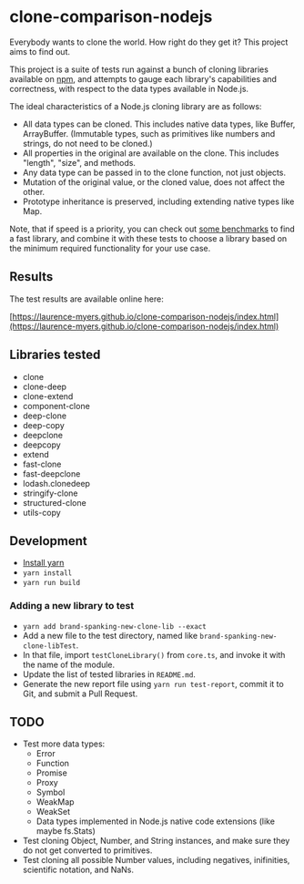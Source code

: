 # clone-comparison-nodejs

Everybody wants to clone the world. How right do they get it? This project aims to find out.

This project is a suite of tests run against a bunch of cloning libraries available on [npm](https://www.npmjs.com/), and attempts to gauge each library's capabilities and correctness, with respect to the data types available in Node.js.

The ideal characteristics of a Node.js cloning library are as follows:

- All data types can be cloned. This includes native data types, like Buffer, ArrayBuffer. (Immutable types, such as primitives like numbers and strings, do not need to be cloned.)
- All properties in the original are available on the clone. This includes "length", "size", and methods.
- Any data type can be passed in to the clone function, not just objects.
- Mutation of the original value, or the cloned value, does not affect the other.
- Prototype inheritance is preserved, including extending native types like Map.

Note, that if speed is a priority, you can check out [some benchmarks](https://github.com/ahmadnassri/benchmark-node-clone) to find a fast library, and combine it with these tests to choose a library based on the minimum required functionality for your use case.

## Results

The test results are available online here:

[https://laurence-myers.github.io/clone-comparison-nodejs/index.html](https://laurence-myers.github.io/clone-comparison-nodejs/index.html)

## Libraries tested

- clone
- clone-deep
- clone-extend
- component-clone
- deep-clone
- deep-copy
- deepclone
- deepcopy
- extend
- fast-clone
- fast-deepclone
- lodash.clonedeep
- stringify-clone
- structured-clone
- utils-copy

## Development

- [Install yarn](https://yarnpkg.com/en/docs/install)
- `yarn install`
- `yarn run build`

### Adding a new library to test

- `yarn add brand-spanking-new-clone-lib --exact`
- Add a new file to the test directory, named like `brand-spanking-new-clone-libTest`.
- In that file, import `testCloneLibrary()` from `core.ts`, and invoke it with the name of the module.
- Update the list of tested libraries in `README.md`.
- Generate the new report file using `yarn run test-report`, commit it to Git, and submit a Pull Request.

## TODO

- Test more data types:
  - Error
  - Function
  - Promise
  - Proxy
  - Symbol
  - WeakMap
  - WeakSet
  - Data types implemented in Node.js native code extensions (like maybe fs.Stats)
- Test cloning Object, Number, and String instances, and make sure they do not get converted to primitives.
- Test cloning all possible Number values, including negatives, inifinities, scientific notation, and NaNs.

